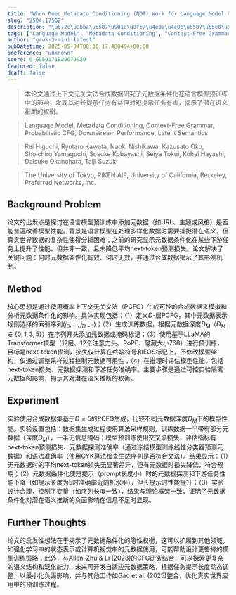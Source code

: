 ```yaml
---
title: "When Does Metadata Conditioning (NOT) Work for Language Model Pre-Training? A Study with Context-Free Grammars"
slug: "2504.17562"
description: "\u672c\u8bba\u6587\u901a\u8fc7\u4e0a\u4e0b\u6587\u65e0\u5173\u6587\u6cd5\u5408\u6210\u6570\u636e\u7814\u7a76\u4e86\u5143\u6570\u636e\u6761\u4ef6\u5316\u5728\u8bed\u8a00\u6a21\u578b\u9884\u8bad\u7ec3\u4e2d\u7684\u5f71\u54cd\uff0c\u53d1\u73b0\u5176\u5bf9\u957f\u63d0\u793a\u4efb\u52a1\u6709\u76ca\u4f46\u5bf9\u77ed\u63d0\u793a\u4efb\u52a1\u6709\u5bb3\uff0c\u63ed\u793a\u4e86\u6f5c\u5728\u8bed\u4e49\u63a8\u65ad\u7684\u6743\u8861\u3002"
tags: ["Language Model", "Metadata Conditioning", "Context-Free Grammar", "Probabilistic CFG", "Downstream Performance", "Latent Semantics"]
author: "grok-3-mini-latest"
pubDatetime: 2025-05-04T08:30:17.488494+00:00
preference: "unknown"
score: 0.6959171830079929
featured: false
draft: false
---
```


> 本论文通过上下文无关文法合成数据研究了元数据条件化在语言模型预训练中的影响，发现其对长提示任务有益但对短提示任务有害，揭示了潜在语义推断的权衡。

> Language Model, Metadata Conditioning, Context-Free Grammar, Probabilistic CFG, Downstream Performance, Latent Semantics 

> Rei Higuchi, Ryotaro Kawata, Naoki Nishikawa, Kazusato Oko, Shoichiro Yamaguchi, Sosuke Kobayashi, Seiya Tokui, Kohei Hayashi, Daisuke Okanohara, Taiji Suzuki

> The University of Tokyo, RIKEN AIP, University of California, Berkeley, Preferred Networks, Inc. 

## Background Problem

论文的出发点是探讨在语言模型预训练中添加元数据（如URL、主题或风格）是否能普遍改善模型性能。背景是语言模型在处理多样化数据时需要捕捉潜在语义，但真实世界数据的复杂性使得分析困难；之前的研究显示元数据条件化在某些下游任务上提升了性能，但并非一致，且未降低平均next-token预测损失。论文解决了关键问题：何时元数据条件化有效、何时无效，并通过合成数据揭示了其影响机制。

## Method

核心思想是通过使用概率上下文无关文法（PCFG）生成可控的合成数据来模拟和分析元数据条件化的影响。具体实现包括：（1）定义$D$-层PCFG，其中元数据表示规则选择的索引序列$(j_0, \dots, j_{D-1})$；（2）生成训练数据，根据元数据深度$D_M$（$D_M \in \{0, 1, 3, 5\}$）在序列开头添加元数据或掩码标记；（3）使用基于LLaMA的Transformer模型（12层、12个注意力头、RoPE、隐藏大小768）进行预训练，目标是next-token预测，损失仅计算在终端符号和EOS标记上，不修改模型架构，仅通过调整采样过程控制元数据可用性；（4）在推理时评估模型性能，包括next-token损失、元数据探测和下游任务准确率。主要步骤是通过可控实验隔离元数据的影响，揭示其对潜在语义推断的权衡。

## Experiment

实验使用合成数据集基于$D=5$的PCFG生成，比较不同元数据深度$D_M$下的模型性能。实验设置包括：数据集生成过程使用算法采样规则，训练数据一半带有部分元数据（深度$D_M$），一半无信息掩码；模型预训练使用交叉熵损失，评估指标有next-token预测损失、元数据探测准确率（通过冻结模型训练线性分类器预测元数据）和语法准确率（使用CYK算法检查生成序列是否符合文法）。结果显示：（1）无元数据时的平均next-token损失无显著差异，但有元数据时损失降低，符合预期；（2）元数据条件化使短提示（prompt长度小）时的元数据探测和下游任务性能下降（如提示长度为5时准确率近随机水平），但长提示时性能提升；（3）实验设计合理，控制了变量（如序列长度一致），结果与理论框架一致，证明了元数据条件化对潜在语义推断的负面影响在信息不足时显现。

## Further Thoughts 

论文的启发性想法在于揭示了元数据条件化的隐性权衡，这可以扩展到其他领域，如强化学习中的状态表示或计算机视觉中的元数据使用，可能帮助设计更鲁棒的模型训练策略；此外，与Allen-Zhu & Li (2023)的CFG研究结合，可以探索更复杂的语义结构和泛化能力；未来可开发自适应元数据策略，根据任务提示长度动态调整，以最小化负面影响，并与其他工作如Gao et al. (2025)整合，优化真实世界应用中的预训练过程。